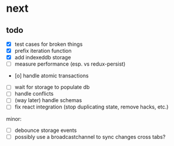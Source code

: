 # next

## todo

- [x] test cases for broken things
- [x] prefix iteration function
- [x] add indexeddb storage
- [ ] measure performance (esp. vs redux-persist)
- [o] handle atomic transactions
- [ ] wait for storage to populate db
- [ ] handle conflicts
- [ ] \(way later) handle schemas
- [ ] fix react integration (stop duplicating state, remove hacks, etc.)

minor:

- [ ] debounce storage events
- [ ] possibly use a broadcastchannel to sync changes cross tabs?
